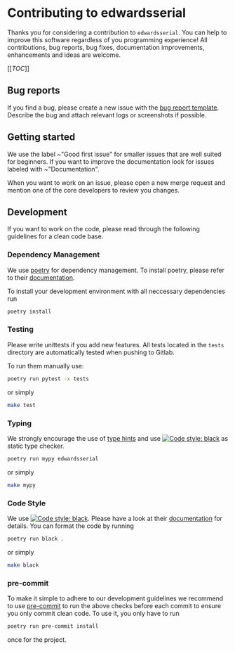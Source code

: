 # Contributing to edwardsserial
Thanks you for considering a contribution to `edwardsserial`. You can help to improve this software regardless of you programming experience! All contributions, bug reports, bug fixes, documentation improvements, enhancements and ideas are welcome. 

[[_TOC_]]

## Bug reports

If you find a bug, please create a new issue with the [bug report template](https://gitlab.com/codingcoffeebean/edwardsserial/-/issues/new?issuable_template=Bug).
Describe the bug and attach relevant logs or screenshots if possible.

## Getting started
We use the label ~"Good first issue" for smaller issues that are well suited for beginners.
If you want to improve the documentation look for issues labeled with ~"Documentation".

When you want to work on an issue, please open a new merge request and mention one of the core developers to review you changes.

## Development
If you want to work on the code, please read through the following guidelines for a clean code base.

### Dependency Management
We use [poetry](https://python-poetry.org) for dependency management. To install poetry, please refer to their [documentation](https://python-poetry.org/docs/#installation).

 To install your development environment with all neccessary dependencies run
```sh
poetry install
```

### Testing
Please write unittests if you add new features.
All tests located in the `tests` directory are automatically tested when pushing to Gitlab.

To run them manually use:
```sh
poetry run pytest -x tests
```
or simply
```bash
make test
```

### Typing
We strongly encourage the use of [type hints](https://docs.python.org/3/library/typing.html) and use 
<a href="https://github.com/psf/black"><img alt="Code style: black" src="https://img.shields.io/badge/%20type_checker-mypy-%231674b1?style=flat"></a> as static type checker.

```sh
poetry run mypy edwardsserial
```
or simply
```sh
make mypy
```

### Code Style
We use <a href="https://github.com/psf/black"><img alt="Code style: black" src="https://img.shields.io/badge/code%20style-black-000000.svg"></a>. Please have a look at their [documentation](https://black.readthedocs.io/en/stable/#) for details. 
You can format the code by running
```sh
poetry run black .
```
or simply
```sh
make black
```

### pre-commit
To make it simple to adhere to our development guidelines we recommend to use [pre-commit](https://pre-commit.com) to run the above checks before each commit to ensure you only commit clean code.
To use it, you only have to run 
```sh
poetry run pre-commit install
```
once for the project.




